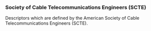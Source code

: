 ### Society of Cable Telecommunications Engineers (SCTE)

Descriptors which are defined by the American Society of Cable Telecommunications Engineers (SCTE).
